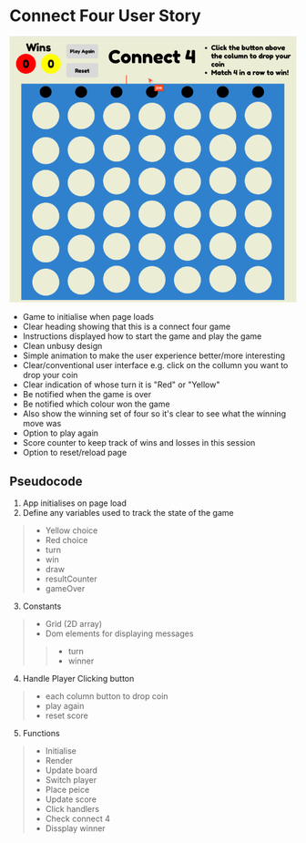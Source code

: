 # Connect Four User Story

![Screen shot showing wire frame design for connect four game](./Assets/Screenshot%202024-09-12%20121500.png)
- Game to initialise when page loads
- Clear heading showing that this is a connect four game
- Instructions displayed how to start the game and play the game
- Clean unbusy design
- Simple animation to make the user experience better/more interesting
- Clear/conventional user interface e.g. click on the collumn you want to drop your coin
- Clear indication of whose turn it is "Red" or "Yellow"
- Be notified when the game is over
- Be notified which colour won the game
- Also show the winning set of four so it's clear to see what the winning move was
- Option to play again
- Score counter to keep track of wins and losses in this session
- Option to reset/reload page

## Pseudocode

1. App initialises on page load
2. Define any variables used to track the state of the game
> * Yellow choice
> * Red choice
> * turn
> * win
> * draw
> * resultCounter
> * gameOver

3. Constants
> * Grid (2D array)
> * Dom elements for displaying messages
>> * turn
>> * winner

4. Handle Player Clicking button
> * each column button to drop coin
> * play again
> * reset score

5. Functions
> * Initialise
> * Render
> * Update board
> * Switch player
> * Place peice
> * Update score
> * Click handlers
> * Check connect 4
> * Dissplay winner



